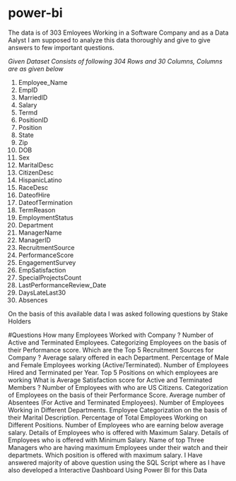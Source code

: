 # power-bi
The data is of 303 Emloyees Working in a Software Company and as a Data Aalyst I am supposed to analyze this data thoroughly and give to give answers to few important questions.

*Given Dataset Consists of following 304 Rows and 30 Columns, Columns are as given below*
1. Employee_Name	
2. EmpID	
3. MarriedID	
4. Salary	
5. Termd	
6. PositionID	
7. Position	
8. State	
9. Zip	
10. DOB	
11. Sex
12. MaritalDesc	
13. CitizenDesc	
14. HispanicLatino	
15. RaceDesc	
16. DateofHire	
17. DateofTermination	
18. TermReason	
19. EmploymentStatus	
20. Department	
21. ManagerName	
22. ManagerID	
23. RecruitmentSource	
24. PerformanceScore	
25. EngagementSurvey	
26. EmpSatisfaction	
27. SpecialProjectsCount	
28. LastPerformanceReview_Date	
29. DaysLateLast30	
30. Absences


On the basis of this available data I was asked following questions by Stake Holders

 #Questions
How many Employees Worked with Company ?
Number of Active and Terminated Employees.
Categorizing Employees on the basis of their Performance score.
Which are the Top 5 Recruitment Sources for Company ?
Average salary offered in each Department.
Percentage of Male and Female Employees working (Active/Terminated).
Number of Employees Hired and Terminated per Year.
Top 5 Positions on which employees are working
What is Average Satisfaction score for Active and Terminated Members ?
Number of Employees with who are US Citizens.
Categorization of Employees on the basis of their Performance Score.
Average number of Absentees (For Active and Terminated Employees).
Number of Employees Working in Different Departments.
Employee Categorization on the basis of their Marital Description.
Percentage of Total Employees Working on Different Positions.
Number of Employees who are earning below average salary.
Details of Employees who is offered with Maximum Salary.
Details of Employees who is offered with Minimum Salary.
Name of top Three Managers who are having maximum Employees under their watch and their departmets.
Which position is offered with maximum salary.
I Have answered majority of above question using the SQL Script where as I have also developed a Interactive Dashboard Using Power BI for this Data
